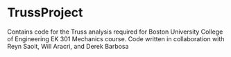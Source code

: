 # TrussProject
Contains code for the Truss analysis required for Boston University College of Engineering EK 301 Mechanics course. Code written in collaboration with Reyn Saoit, Will Aracri, and Derek Barbosa
